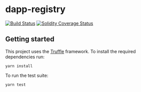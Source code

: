 # dapp-registry

[![Build Status][travis-image]][travis-url]
[![Solidity Coverage Status][coveralls-image]][coveralls-url]

[travis-image]: https://travis-ci.org/parity-contracts/dapp-registry.svg?branch=master
[travis-url]: https://travis-ci.org/parity-contracts/dapp-registry
[coveralls-image]: https://coveralls.io/repos/github/parity-contracts/dapp-registry/badge.svg?branch=master
[coveralls-url]: https://coveralls.io/github/parity-contracts/dapp-registry?branch=master

## Getting started

This project uses the [Truffle](http://truffleframework.com/) framework. To install the required
dependencies run:

```
yarn install
```

To run the test suite:

```
yarn test
```
